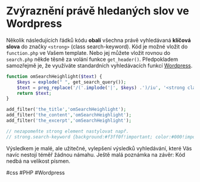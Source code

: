# Zvýraznění právě hledaných slov ve Wordpress

Několik následujících řádků kódu **obalí** všechna právě vyhledávaná **klíčová slova** do značky `<strong>` (class search-keyword). Kód je možné vložit do `function.php` ve Vašem template. Nebo jej můžete vložit rovnou do `search.php` někde těsně za volání funkce `get_header()`. Předpokladem samozřejmě je, že využíváte standardních vyhledávacích funkcí [Wordpress](http://codex.wordpress.org/Function_Reference/get_search_form).

```php 
function omSearchHeighlight($text) {
    $keys = explode(" ", get_search_query());
    $text = preg_replace('/('.implode('|', $keys) .')/iu', '<strong class="search-keyword">\0</strong>', $text);
    return $text;
}

add_filter('the_title','omSearchHeighlight');
add_filter('the_content','omSearchHeighlight');
add_filter('the_excerpt','omSearchHeighlight');

// nezapomeňte strong element nastylovat např.
// strong.search-keyword {background:#f3ff0f!important; color:#000!important;}
```

 Výsledkem je malé, ale užitečné, vylepšení výsledků vyhledávání, které Vás navíc nestojí téměř žádnou námahu. Ještě malá poznámka na závěr: Kód nedbá na velikost písmen.

#css #PHP #Wordpress 